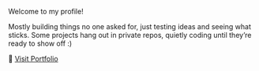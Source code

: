 Welcome to my profile! 

Mostly building things no one asked for, just testing ideas and seeing what sticks.
Some projects hang out in private repos, quietly coding until they’re ready to show off :)

🔗 [Visit Portfolio](https://lekshmipriya.netlify.app)
